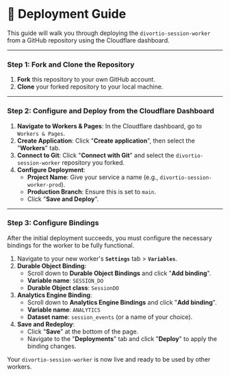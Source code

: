 # 🚀 Deployment Guide

This guide will walk you through deploying the `divortio-session-worker` from a GitHub repository using the Cloudflare
dashboard.

---

### Step 1: Fork and Clone the Repository

1. **Fork** this repository to your own GitHub account.
2. **Clone** your forked repository to your local machine.

---

### Step 2: Configure and Deploy from the Cloudflare Dashboard

1. **Navigate to Workers & Pages**: In the Cloudflare dashboard, go to `Workers & Pages`.
2. **Create Application**: Click "**Create application**", then select the "**Workers**" tab.
3. **Connect to Git**: Click "**Connect with Git**" and select the `divortio-session-worker` repository you forked.
4. **Configure Deployment**:
    * **Project Name**: Give your service a name (e.g., `divortio-session-worker-prod`).
    * **Production Branch**: Ensure this is set to `main`.
    * Click "**Save and Deploy**".

---

### Step 3: Configure Bindings

After the initial deployment succeeds, you must configure the necessary bindings for the worker to be fully functional.

1. Navigate to your new worker's **`Settings`** tab > **`Variables`**.
2. **Durable Object Binding**:
    * Scroll down to **Durable Object Bindings** and click "**Add binding**".
    * **Variable name**: `SESSION_DO`
    * **Durable Object class**: `SessionDO`
3. **Analytics Engine Binding**:
    * Scroll down to **Analytics Engine Bindings** and click "**Add binding**".
    * **Variable name**: `ANALYTICS`
    * **Dataset name**: `session_events` (or a name of your choice).
4. **Save and Redeploy**:
    * Click "**Save**" at the bottom of the page.
    * Navigate to the "**Deployments**" tab and click "**Deploy**" to apply the binding changes.

Your `divortio-session-worker` is now live and ready to be used by other workers.